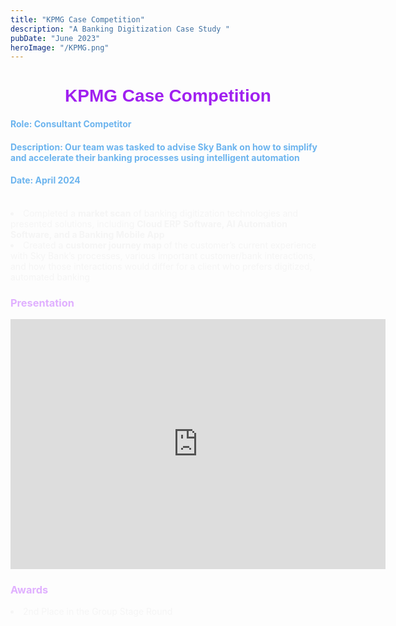 ```yaml
---
title: "KPMG Case Competition"
description: "A Banking Digitization Case Study "
pubDate: "June 2023"
heroImage: "/KPMG.png"
---
```

<h1 style="text-align:center;color:#A020F0;font-family:Arial"><b>KPMG Case Competition</b></h1>


<h4 style = "color:#6CB4EE;"> Role: Consultant Competitor </h4>
<h4 style = "color:#6CB4EE;">Description: Our team was tasked to advise Sky Bank on how to simplify and accelerate their banking processes using intelligent automation</h4>
<h4 style = "color:#6CB4EE;">Date: April 2024</h4><br>


<li style="color:#F5F5F5;">Completed a <b>market scan</b> of banking digitization technologies and presented solutions, including <b> Cloud ERP Software, AI Automation Software, and a Banking Mobile App </b> </li>

<li style="color:#F5F5F5;"> Created a <b> customer journey map </b> of the customer’s current experience with Sky Bank’s processes, various important customer/bank interactions, and how those interactions would differ for a client who prefers
digitized, automated banking </li>

<h3 style = "color:#E0B0FF;"> Presentation </h3>

<iframe src="https://utexas-my.sharepoint.com/personal/ln8345_my_utexas_edu/_layouts/15/Doc.aspx?sourcedoc={82680972-0007-4c92-a006-59e05cfa00dc}&amp;action=embedview&amp;wdAr=1.7777777777777777" width="600px" height="400px" frameborder="0">This is an embedded <a target="_blank" href="https://office.com">Microsoft Office</a> presentation, powered by <a target="_blank" href="https://office.com/webapps">Office</a>.</iframe>

<h3 style = "color:#E0B0FF;"> Awards </h3>

<li style="color:#F5F5F5;"> 2nd Place in the Group Stage Round </li>

